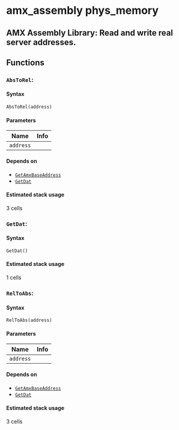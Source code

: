 amx_assembly phys_memory
==========================================
AMX Assembly Library: Read and write real server addresses.
------------------------------------------



## Functions


### `AbsToRel`:


#### Syntax


```pawn
AbsToRel(address)
```


#### Parameters


| 	**Name**	 | 	**Info**	 |
|	---	|	---	|
| 	`address`	 | 		 |

#### Depends on
* [`GetAmxBaseAddress`](#GetAmxBaseAddress)
* [`GetDat`](#GetDat)
#### Estimated stack usage
3 cells



### `GetDat`:


#### Syntax


```pawn
GetDat()
```

#### Estimated stack usage
1 cells



### `RelToAbs`:


#### Syntax


```pawn
RelToAbs(address)
```


#### Parameters


| 	**Name**	 | 	**Info**	 |
|	---	|	---	|
| 	`address`	 | 		 |

#### Depends on
* [`GetAmxBaseAddress`](#GetAmxBaseAddress)
* [`GetDat`](#GetDat)
#### Estimated stack usage
3 cells

